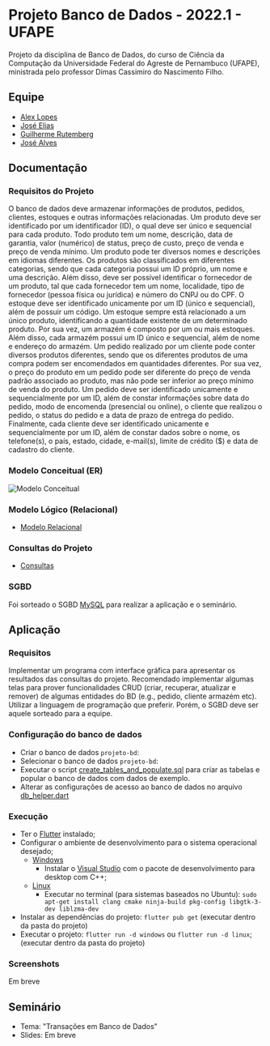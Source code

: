 # Projeto Banco de Dados - 2022.1 - UFAPE

Projeto da disciplina de Banco de Dados, do curso de Ciência da Computação da Universidade Federal do Agreste de Pernambuco (UFAPE), ministrada pelo professor Dimas Cassimiro do Nascimento Filho.

## Equipe

- [Alex Lopes](https://github.com/alexlsilva7)
- [José Elias](https://github.com/Eliaz500)
- [Guilherme Rutemberg](https://github.com/GuiSysLima)
- [José Alves](https://github.com/IBORD)

## Documentação
### Requisitos do Projeto

O banco de dados deve armazenar informações de produtos, pedidos, clientes, estoques e outras informações relacionadas. Um produto deve ser identificado por um identificador (ID), o qual deve ser único e sequencial para cada produto. Todo produto tem um nome, descrição, data de garantia, valor (numérico) de status, preço de custo, preço de venda e preço de venda mínimo. Um produto pode ter diversos nomes e descrições em idiomas diferentes. Os produtos são classificados em diferentes categorias, sendo que cada categoria possui um ID próprio, um nome e uma descrição. Além disso, deve ser possível identificar o fornecedor de um produto, tal que cada fornecedor tem um nome, localidade, tipo de fornecedor (pessoa física ou jurídica) e número do CNPJ ou do CPF. O estoque deve ser identificado unicamente por um ID (único e sequencial), além de possuir um código. Um estoque sempre está relacionado a um único produto, identificando a quantidade existente de um determinado produto. Por sua vez, um armazém é composto por um ou mais estoques. Além disso, cada armazém possui um ID único e sequencial, além de nome e endereço do armazém. Um pedido realizado por um cliente pode conter diversos produtos diferentes, sendo que os diferentes produtos de uma compra podem ser encomendados em quantidades diferentes. Por sua vez, o preço do produto em um pedido pode ser diferente do preço de venda padrão associado ao produto, mas não pode ser inferior ao preço mínimo de venda do produto. Um pedido deve ser identificado unicamente e sequencialmente por um ID, além de constar informações sobre data do pedido, modo de encomenda (presencial ou online), o cliente que realizou o pedido, o status do pedido e a data de prazo de entrega do pedido. Finalmente, cada cliente deve ser identificado unicamente e sequencialmente por um ID, além de constar dados sobre o nome, os telefone(s), o país, estado, cidade, e-mail(s), limite de crédito ($) e data de cadastro do cliente.
### Modelo Conceitual (ER)

![Modelo Conceitual](docs/entidade-relacionamento.png)

### Modelo Lógico (Relacional)

- [Modelo Relacional](docs/Modelo_Relacional.pdf)

### Consultas do Projeto

- [Consultas](docs/consultas.md)

### SGBD

Foi sorteado o SGBD [MySQL](https://www.mysql.com/) para realizar a aplicação e o seminário.
## Aplicação

### Requisitos

Implementar um programa com interface gráfica para apresentar os resultados das consultas do projeto. Recomendado implementar algumas telas para prover funcionalidades CRUD (criar, recuperar, atualizar e remover) de algumas entidades do BD (e.g., pedido, cliente armazém etc). Utilizar a linguagem de programação que preferir. Porém, o SGBD deve ser aquele sorteado para a equipe.

### Configuração do banco de dados

- Criar o banco de dados `projeto-bd`:
- Selecionar o banco de dados `projeto-bd`:
- Executar o script [create_tables_and_populate.sql](docs/sql/create_tables_and_populate.sql) para criar as tabelas e popular o banco de dados com dados de exemplo.
- Alterar as configurações de acesso ao banco de dados no arquivo [db_helper.dart](lib/app/core/helpers/db_helper.dart)

### Execução

- Ter o [Flutter](https://flutter.dev/) instalado;
- Configurar o ambiente de desenvolvimento para o sistema operacional desejado;
    - [Windows](https://docs.flutter.dev/get-started/install/windows#additional-windows-requirements)
        - Instalar o [Visual Studio](https://docs.flutter.dev/get-started/install/windows#additional-windows-requirements) com o pacote de desenvolvimento para desktop com C++;
    - [Linux](https://docs.flutter.dev/get-started/install/linux#additional-linux-requirements)
        - Executar no terminal (para sistemas baseados no Ubuntu): `sudo apt-get install clang cmake ninja-build pkg-config libgtk-3-dev liblzma-dev`
- Instalar as dependências do projeto: `flutter pub get` (executar dentro da pasta do projeto)
- Executar o projeto: `flutter run -d windows` ou `flutter run -d linux`; (executar dentro da pasta do projeto)

### Screenshots

Em breve

## Seminário

- Tema: "Transações em Banco de Dados"
- Slides: Em breve
